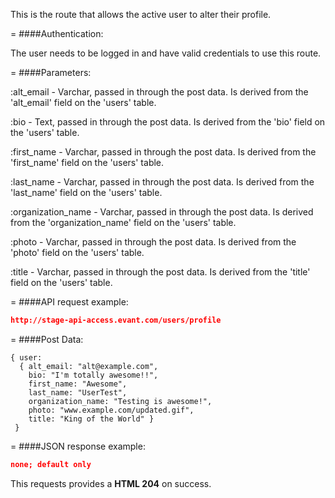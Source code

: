 <!-- --- title: PATCH /users/profile -->

This is the route that allows the active user to alter their profile. 

=
####Authentication:

The user needs to be logged in and have valid credentials to use this route.

=
####Parameters:

:alt_email - Varchar, passed in through the post data. Is derived from the 'alt_email' field on the 'users' table.

:bio  - Text, passed in through the post data. Is derived from the 'bio' field on the 'users' table. 

:first_name - Varchar, passed in through the post data. Is derived from the 'first_name' field on the 'users' table.

:last_name - Varchar, passed in through the post data. Is derived from the 'last_name' field on the 'users' table.

:organization_name - Varchar, passed in through the post data. Is derived from the 'organization_name' field on the 'users' table. 

:photo - Varchar, passed in through the post data. Is derived from the 'photo' field on the 'users' table.

:title - Varchar, passed in through the post data. Is derived from the 'title' field on the 'users' table.

=
####API request example:
```json
http://stage-api-access.evant.com/users/profile
```

=
####Post Data:
```
{ user: 
  { alt_email: "alt@example.com", 
    bio: "I'm totally awesome!!", 
    first_name: "Awesome", 
    last_name: "UserTest", 
    organization_name: "Testing is awesome!", 
    photo: "www.example.com/updated.gif", 
    title: "King of the World" }
 }
```

=
####JSON response example:

```json
none; default only
```

This requests provides a <strong>HTML 204</strong> on success.